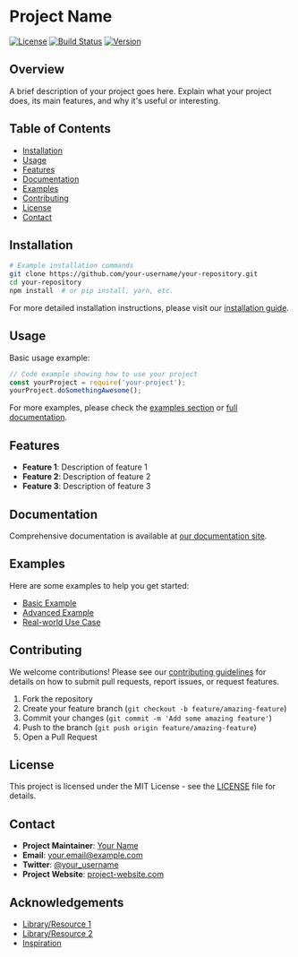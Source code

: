 # Project Name

[![License](https://img.shields.io/badge/License-MIT-blue.svg)](LICENSE_URL)
[![Build Status](https://img.shields.io/badge/build-passing-brightgreen.svg)](BUILD_URL)
[![Version](https://img.shields.io/badge/version-1.0.0-orange.svg)](VERSION_URL)

## Overview

A brief description of your project goes here. Explain what your project does, its main features, and why it's useful or interesting.

## Table of Contents
- [Installation](#installation)
- [Usage](#usage)
- [Features](#features)
- [Documentation](#documentation)
- [Examples](#examples)
- [Contributing](#contributing)
- [License](#license)
- [Contact](#contact)

## Installation

```bash
# Example installation commands
git clone https://github.com/your-username/your-repository.git
cd your-repository
npm install  # or pip install, yarn, etc.
```

For more detailed installation instructions, please visit our [installation guide](INSTALLATION_URL).

## Usage

Basic usage example:

```javascript
// Code example showing how to use your project
const yourProject = require('your-project');
yourProject.doSomethingAwesome();
```

For more examples, please check the [examples section](#examples) or [full documentation](DOCS_URL).

## Features

- **Feature 1**: Description of feature 1
- **Feature 2**: Description of feature 2
- **Feature 3**: Description of feature 3

## Documentation

Comprehensive documentation is available at [our documentation site](DOCUMENTATION_URL).

## Examples

Here are some examples to help you get started:

- [Basic Example](BASIC_EXAMPLE_URL)
- [Advanced Example](ADVANCED_EXAMPLE_URL)
- [Real-world Use Case](USECASE_EXAMPLE_URL)

## Contributing

We welcome contributions! Please see our [contributing guidelines](CONTRIBUTING_URL) for details on how to submit pull requests, report issues, or request features.

1. Fork the repository
2. Create your feature branch (`git checkout -b feature/amazing-feature`)
3. Commit your changes (`git commit -m 'Add some amazing feature'`)
4. Push to the branch (`git push origin feature/amazing-feature`)
5. Open a Pull Request

## License

This project is licensed under the MIT License - see the [LICENSE](LICENSE_URL) file for details.

## Contact

- **Project Maintainer**: [Your Name](YOUR_PROFILE_URL)
- **Email**: your.email@example.com
- **Twitter**: [@your_username](TWITTER_URL)
- **Project Website**: [project-website.com](PROJECT_WEBSITE_URL)

## Acknowledgements

- [Library/Resource 1](RESOURCE1_URL)
- [Library/Resource 2](RESOURCE2_URL)
- [Inspiration](INSPIRATION_URL)

